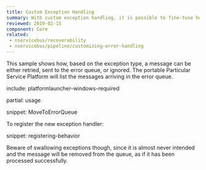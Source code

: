 ```yaml
---
title: Custom Exception Handling
summary: With custom exception handling, it is possible to fine-tune how exceptions should be handled after they have been retried
reviewed: 2019-02-15
component: Core
related:
 - nservicebus/recoverability
 - nservicebus/pipeline/customizing-error-handling
---
```


This sample shows how, based on the exception type, a message can be either retried, sent to the error queue, or ignored. The portable Particular Service Platform will list the messages arriving in the error queue.

include: platformlauncher-windows-required

partial: usage

snippet: MoveToErrorQueue

To register the new exception handler:

snippet: registering-behavior

Beware of swallowing exceptions though, since it is almost never intended and the message will be removed from the queue, as if it has been processed successfully.